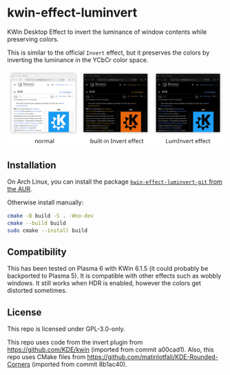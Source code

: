 # kwin-effect-luminvert

KWin Desktop Effect to invert the luminance of window contents while preserving colors.

This is similar to the official `Invert` effect, but it preserves the colors by inverting the luminance in the YCbCr color space.

![screenshots comparing built-in Invert effect with LumInvert effect](screenshots.png)

## Installation

On Arch Linux, you can install the package [`kwin-effect-luminvert-git` from the AUR](https://aur.archlinux.org/packages/kwin-effect-luminvert-git).

Otherwise install manually:

```sh
cmake -B build -S . -Wno-dev
cmake --build build
sudo cmake --install build
```

## Compatibility

This has been tested on Plasma 6 with KWin 6.1.5 (it could probably be backported to Plasma 5).
It is compatible with other effects such as wobbly windows.
It still works when HDR is enabled, however the colors get distorted sometimes.

## License

This repo is licensed under GPL-3.0-only.

This repo uses code from the invert plugin from https://github.com/KDE/kwin (imported from commit a00cad1).
Also, this repo uses CMake files from https://github.com/matinlotfali/KDE-Rounded-Corners (imported from commit 8b1ac40).
